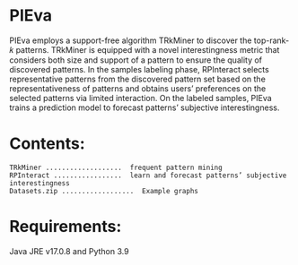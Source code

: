 PIEva
=====

 PIEva employs a support-free algorithm TRkMiner to discover the top-rank-𝑘 patterns. TRkMiner is equipped with a novel interestingness metric that considers both size and support of a pattern to ensure the quality of discovered patterns. In the samples labeling phase, RPInteract selects representative patterns from the discovered pattern set based on the representativeness of patterns and obtains users’ preferences on the selected patterns via limited interaction. On the labeled samples, PIEva trains a prediction model to forecast patterns’ subjective interestingness.


Contents:
=====

    TRkMiner ...................  frequent pattern mining
    RPInteract .................  learn and forecast patterns’ subjective interestingness
    Datasets.zip ..................  Example graphs

Requirements:
=====

Java JRE v17.0.8 and Python 3.9
